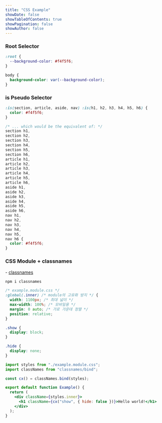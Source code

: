 ```yaml
---
title: "CSS Example"
showDate: false
showTableOfContents: true
showPagination: false
showAuthor: false
---
```


### Root Selector

```css
:root {
  --background-color: #f4f5f6;
}

body {
  background-color: var(--background-color);
}
```

### is Pseudo Selector

```css
:is(section, article, aside, nav) :is(h1, h2, h3, h4, h5, h6) {
  color: #f4f5f6;
}

/* ... which would be the equivalent of: */
section h1,
section h2,
section h3,
section h4,
section h5,
section h6,
article h1,
article h2,
article h3,
article h4,
article h5,
article h6,
aside h1,
aside h2,
aside h3,
aside h4,
aside h5,
aside h6,
nav h1,
nav h2,
nav h3,
nav h4,
nav h5,
nav h6 {
  color: #f4f5f6;
}
```

### CSS Module + classnames

\- [classnames](https://github.com/JedWatson/classnames)

```bash
npm i classnames
```

```css
/* example.module.css */
:global(.inner) /* module의 고유화 방지 */ {
  width: 1100px; /* 최대 넓이 */
  max-width: 100%; /* 모바일용 */
  margin: 0 auto; /* 가로 가운데 정렬 */
  position: relative;
}

.show {
  display: block;
}

.hide {
  display: none;
}
```

```jsx
import styles from "./example.module.css";
import classNames from "classnames/bind";

const cx() = classNames.bind(styles);

export default function Example() {
  return (
    <div className={styles.inner}>
      <h1 className={cx("show", { hide: false })}>Hello world!</h1>
    </div>
  );
}
```
